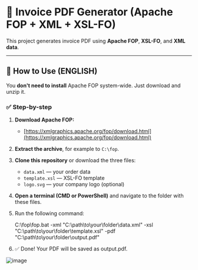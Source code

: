 # 🧾 Invoice PDF Generator (Apache FOP + XML + XSL-FO)

This project generates invoice PDF using **Apache FOP**, **XSL-FO**, and **XML data**.

---

## 🚀 How to Use (ENGLISH)

You **don't need to install** Apache FOP system-wide. Just download and unzip it.

### ✅ Step-by-step

1. **Download Apache FOP:**
   - [https://xmlgraphics.apache.org/fop/download.html](https://xmlgraphics.apache.org/fop/download.html)

2. **Extract the archive**, for example to `C:\fop`.

3. **Clone this repository** or download the three files:
   - `data.xml` — your order data
   - `template.xsl` — XSL-FO template
   - `logo.svg` — your company logo (optional)

4. **Open a terminal (CMD or PowerShell)** and navigate to the folder with these files.

5. Run the following command:

   
     C:\fop\fop.bat -xml "C:\path\to\your\folder\data.xml" -xsl "C:\path\to\your\folder\template.xsl" -pdf "C:\path\to\your\folder\output.pdf"

6. ✅ Done! Your PDF will be saved as output.pdf.




![image](https://github.com/user-attachments/assets/62965ec8-d2ad-4b57-9e5a-9023bc880e1e)

